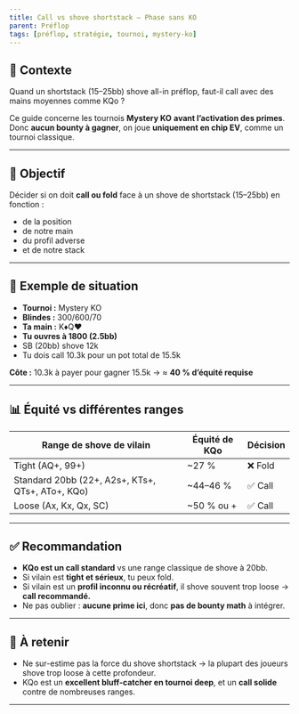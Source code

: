 ```yaml
---
title: Call vs shove shortstack – Phase sans KO
parent: Préflop
tags: [préflop, stratégie, tournoi, mystery-ko]
---
```


## 📌 Contexte

Quand un shortstack (15–25bb) shove all-in préflop, faut-il call avec des mains moyennes comme KQo ?

Ce guide concerne les tournois **Mystery KO** **avant l’activation des primes**. Donc **aucun bounty à gagner**, on joue **uniquement en chip EV**, comme un tournoi classique.

---

## 🎯 Objectif

Décider si on doit **call ou fold** face à un shove de shortstack (15–25bb) en fonction :
- de la position
- de notre main
- du profil adverse
- et de notre stack

---

## 🧠 Exemple de situation

- **Tournoi :** Mystery KO
- **Blindes :** 300/600/70
- **Ta main :** K♦️Q♥️
- **Tu ouvres à 1800 (2.5bb)**
- SB (20bb) shove 12k
- Tu dois call 10.3k pour un pot total de 15.5k

**Côte :** 10.3k à payer pour gagner 15.5k → ≈ **40 % d’équité requise**

---

## 📊 Équité vs différentes ranges

| Range de shove de vilain | Équité de KQo | Décision |
|--------------------------|----------------|----------|
| Tight (AQ+, 99+)         | ~27 %          | ❌ Fold |
| Standard 20bb (22+, A2s+, KTs+, QTs+, ATo+, KQo) | ~44–46 % | ✅ Call |
| Loose (Ax, Kx, Qx, SC)   | ~50 % ou +     | ✅ Call |

---

## ✅ Recommandation

- **KQo est un call standard** vs une range classique de shove à 20bb.
- Si vilain est **tight et sérieux**, tu peux fold.
- Si vilain est un **profil inconnu ou récréatif**, il shove souvent trop loose → **call recommandé.**
- Ne pas oublier : **aucune prime ici**, donc **pas de bounty math** à intégrer.

---

## 📌 À retenir

- Ne sur-estime pas la force du shove shortstack → la plupart des joueurs shove trop loose à cette profondeur.
- KQo est un **excellent bluff-catcher en tournoi deep**, et un **call solide** contre de nombreuses ranges.

---

